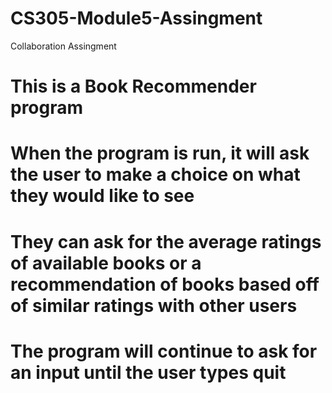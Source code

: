 # CS305-Module5-Assingment
Collaboration Assingment
# This is a Book Recommender program
# When the program is run, it will ask the user to make a choice on what they would like to see
# They can ask for the average ratings of available books or a recommendation of books based off of similar ratings with other users
# The program will continue to ask for an input until the user types quit
